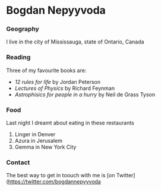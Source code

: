 # Bogdan Nepyyvoda

### Geography

I live in the city of Mississauga, state of Ontario, Canada

### Reading

Three of my favourite books are:

- *12 rules for life* by Jordan Peterson
- *Lectures of Physics* by Richard Feynman
- *Astrophisics for people in a hurry* by Neil de Grass Tyson

### Food

Last night I dreamt about eating in these restaurants

1. Linger in Denver
2. Azura in Jerusalem
3. Gemma in New York City

### Contact

The best way to get in toouch with me is [on Twitter](https://twitter.com/bogdannepyyvoda
